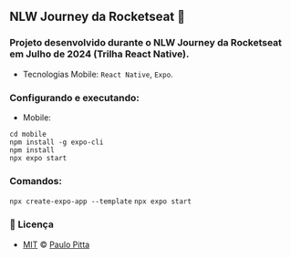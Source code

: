## NLW Journey da Rocketseat 🚀

### Projeto desenvolvido durante o NLW Journey da Rocketseat em Julho de 2024 (Trilha React Native).

- Tecnologias Mobile: `React Native`, `Expo`.

### Configurando e executando:

- Mobile:
```
cd mobile 
npm install -g expo-cli
npm install
npx expo start
```

### Comandos:

`npx create-expo-app --template`
`npx expo start`

### 📝 Licença

- [MIT](https://github.com/paulopitta97/nlw-journey/blob/master/LICENSE) © [Paulo Pitta](https://github.com/paulopitta97)